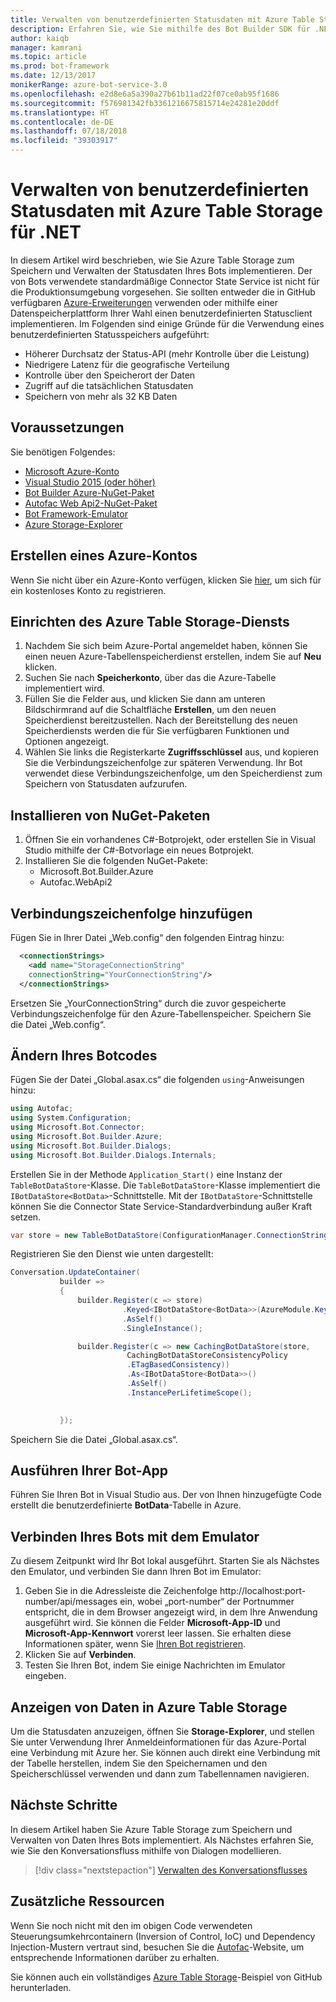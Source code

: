 ```yaml
---
title: Verwalten von benutzerdefinierten Statusdaten mit Azure Table Storage | Microsoft-Dokumentation
description: Erfahren Sie, wie Sie mithilfe des Bot Builder SDK für .NET Statusdaten mit Azure Table Storage speichern und abrufen.
author: kaiqb
manager: kamrani
ms.topic: article
ms.prod: bot-framework
ms.date: 12/13/2017
monikerRange: azure-bot-service-3.0
ms.openlocfilehash: e2d8e6a5a390a27b61b11ad22f07ce0ab95f1686
ms.sourcegitcommit: f576981342fb3361216675815714e24281e20ddf
ms.translationtype: HT
ms.contentlocale: de-DE
ms.lasthandoff: 07/18/2018
ms.locfileid: "39303917"
---
```

# <a name="manage-custom-state-data-with-azure-table-storage-for-net"></a>Verwalten von benutzerdefinierten Statusdaten mit Azure Table Storage für .NET
In diesem Artikel wird beschrieben, wie Sie Azure Table Storage zum Speichern und Verwalten der Statusdaten Ihres Bots implementieren. Der von Bots verwendete standardmäßige Connector State Service ist nicht für die Produktionsumgebung vorgesehen. Sie sollten entweder die in GitHub verfügbaren [Azure-Erweiterungen](https://github.com/Microsoft/BotBuilder-Azure) verwenden oder mithilfe einer Datenspeicherplattform Ihrer Wahl einen benutzerdefinierten Statusclient implementieren. Im Folgenden sind einige Gründe für die Verwendung eines benutzerdefinierten Statusspeichers aufgeführt:
 - Höherer Durchsatz der Status-API (mehr Kontrolle über die Leistung)
 - Niedrigere Latenz für die geografische Verteilung
 - Kontrolle über den Speicherort der Daten
 - Zugriff auf die tatsächlichen Statusdaten
 - Speichern von mehr als 32 KB Daten

## <a name="prerequisites"></a>Voraussetzungen
Sie benötigen Folgendes:
 - [Microsoft Azure-Konto](https://azure.microsoft.com/en-us/free/)
 - [Visual Studio 2015 (oder höher)](https://www.visualstudio.com/)
 - [Bot Builder Azure-NuGet-Paket](https://www.nuget.org/packages/Microsoft.Bot.Builder.Azure/)
 - [Autofac Web Api2-NuGet-Paket](https://www.nuget.org/packages/Autofac.WebApi2/)
 - [Bot Framework-Emulator](https://emulator.botframework.com/)
 - [Azure Storage-Explorer](http://storageexplorer.com/)
 
## <a name="create-azure-account"></a>Erstellen eines Azure-Kontos
Wenn Sie nicht über ein Azure-Konto verfügen, klicken Sie [hier](https://azure.microsoft.com/en-us/free/), um sich für ein kostenloses Konto zu registrieren.

## <a name="set-up-the-azure-table-storage-service"></a>Einrichten des Azure Table Storage-Diensts
1. Nachdem Sie sich beim Azure-Portal angemeldet haben, können Sie einen neuen Azure-Tabellenspeicherdienst erstellen, indem Sie auf **Neu** klicken. 
2. Suchen Sie nach **Speicherkonto**, über das die Azure-Tabelle implementiert wird. 
3. Füllen Sie die Felder aus, und klicken Sie dann am unteren Bildschirmrand auf die Schaltfläche **Erstellen**, um den neuen Speicherdienst bereitzustellen. Nach der Bereitstellung des neuen Speicherdiensts werden die für Sie verfügbaren Funktionen und Optionen angezeigt.
4. Wählen Sie links die Registerkarte **Zugriffsschlüssel** aus, und kopieren Sie die Verbindungszeichenfolge zur späteren Verwendung. Ihr Bot verwendet diese Verbindungszeichenfolge, um den Speicherdienst zum Speichern von Statusdaten aufzurufen.

## <a name="install-nuget-packages"></a>Installieren von NuGet-Paketen
1. Öffnen Sie ein vorhandenes C#-Botprojekt, oder erstellen Sie in Visual Studio mithilfe der C#-Botvorlage ein neues Botprojekt. 
2. Installieren Sie die folgenden NuGet-Pakete:
   - Microsoft.Bot.Builder.Azure
   - Autofac.WebApi2

## <a name="add-connection-string"></a>Verbindungszeichenfolge hinzufügen 
Fügen Sie in Ihrer Datei „Web.config“ den folgenden Eintrag hinzu: 
```XML
  <connectionStrings>
    <add name="StorageConnectionString"
    connectionString="YourConnectionString"/>
  </connectionStrings>
```
Ersetzen Sie „YourConnectionString“ durch die zuvor gespeicherte Verbindungszeichenfolge für den Azure-Tabellenspeicher. Speichern Sie die Datei „Web.config“.

## <a name="modify-your-bot-code"></a>Ändern Ihres Botcodes
Fügen Sie der Datei „Global.asax.cs“ die folgenden `using`-Anweisungen hinzu:
```cs
using Autofac;
using System.Configuration;
using Microsoft.Bot.Connector;
using Microsoft.Bot.Builder.Azure;
using Microsoft.Bot.Builder.Dialogs;
using Microsoft.Bot.Builder.Dialogs.Internals;
```
Erstellen Sie in der Methode `Application_Start()` eine Instanz der `TableBotDataStore`-Klasse. Die `TableBotDataStore`-Klasse implementiert die `IBotDataStore<BotData>`-Schnittstelle. Mit der `IBotDataStore`-Schnittstelle können Sie die Connector State Service-Standardverbindung außer Kraft setzen.
 ```cs
 var store = new TableBotDataStore(ConfigurationManager.ConnectionStrings["StorageConnectionString"].ConnectionString);
 ```
Registrieren Sie den Dienst wie unten dargestellt:
 ```cs
 Conversation.UpdateContainer(
            builder =>
            {
                builder.Register(c => store)
                          .Keyed<IBotDataStore<BotData>>(AzureModule.Key_DataStore)
                          .AsSelf()
                          .SingleInstance();

                builder.Register(c => new CachingBotDataStore(store,
                           CachingBotDataStoreConsistencyPolicy
                           .ETagBasedConsistency))
                           .As<IBotDataStore<BotData>>()
                           .AsSelf()
                           .InstancePerLifetimeScope();

                
            });
 ```
Speichern Sie die Datei „Global.asax.cs“.

## <a name="run-your-bot-app"></a>Ausführen Ihrer Bot-App
Führen Sie Ihren Bot in Visual Studio aus. Der von Ihnen hinzugefügte Code erstellt die benutzerdefinierte **BotData**-Tabelle in Azure.

## <a name="connect-your-bot-to-the-emulator"></a>Verbinden Ihres Bots mit dem Emulator
Zu diesem Zeitpunkt wird Ihr Bot lokal ausgeführt. Starten Sie als Nächstes den Emulator, und verbinden Sie dann Ihren Bot im Emulator:
1. Geben Sie in die Adressleiste die Zeichenfolge http://localhost:port-number/api/messages ein, wobei „port-number“ der Portnummer entspricht, die in dem Browser angezeigt wird, in dem Ihre Anwendung ausgeführt wird. Sie können die Felder <strong>Microsoft-App-ID</strong> und <strong>Microsoft-App-Kennwort</strong> vorerst leer lassen. Sie erhalten diese Informationen später, wenn Sie [Ihren Bot registrieren](~/bot-service-quickstart-registration.md).
2. Klicken Sie auf **Verbinden**. 
3. Testen Sie Ihren Bot, indem Sie einige Nachrichten im Emulator eingeben. 

## <a name="view-data-in-azure-table-storage"></a>Anzeigen von Daten in Azure Table Storage
Um die Statusdaten anzuzeigen, öffnen Sie **Storage-Explorer**, und stellen Sie unter Verwendung Ihrer Anmeldeinformationen für das Azure-Portal eine Verbindung mit Azure her. Sie können auch direkt eine Verbindung mit der Tabelle herstellen, indem Sie den Speichernamen und den Speicherschlüssel verwenden und dann zum Tabellennamen navigieren.  

## <a name="next-steps"></a>Nächste Schritte
In diesem Artikel haben Sie Azure Table Storage zum Speichern und Verwalten von Daten Ihres Bots implementiert. Als Nächstes erfahren Sie, wie Sie den Konversationsfluss mithilfe von Dialogen modellieren.

> [!div class="nextstepaction"]
> [Verwalten des Konversationsflusses](bot-builder-dotnet-manage-conversation-flow.md)


## <a name="additional-resources"></a>Zusätzliche Ressourcen

Wenn Sie noch nicht mit den im obigen Code verwendeten Steuerungsumkehrcontainern (Inversion of Control, IoC) und Dependency Injection-Mustern vertraut sind, besuchen Sie die [Autofac](http://autofac.readthedocs.io/en/latest/)-Website, um entsprechende Informationen darüber zu erhalten. 

Sie können auch ein vollständiges [Azure Table Storage](https://github.com/Microsoft/BotBuilder-Azure/tree/master/CSharp/Samples/AzureTable)-Beispiel von GitHub herunterladen.
